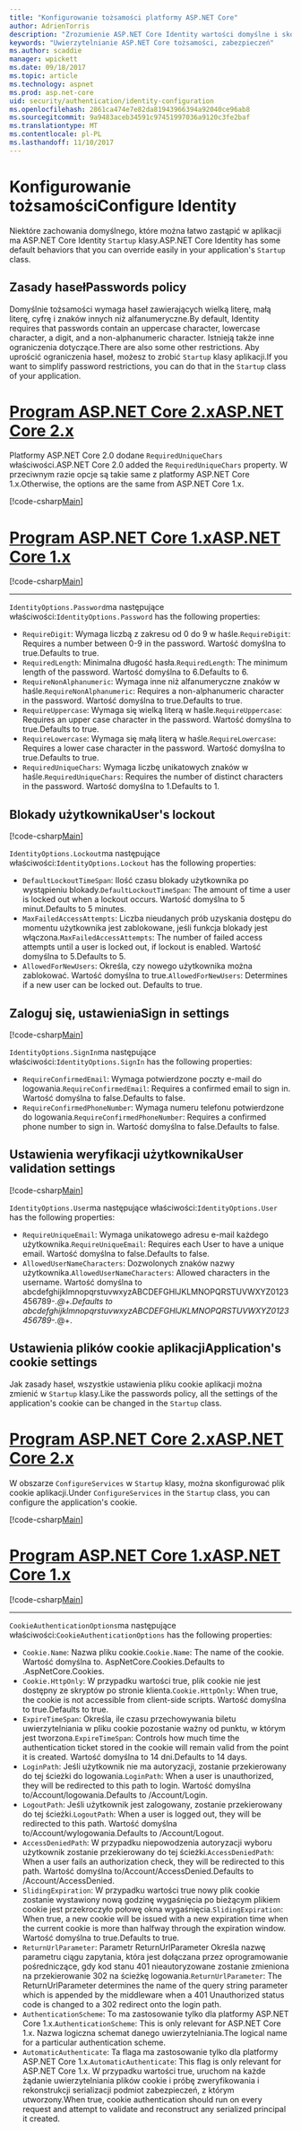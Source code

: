 ```yaml
---
title: "Konfigurowanie tożsamości platformy ASP.NET Core"
author: AdrienTorris
description: "Zrozumienie ASP.NET Core Identity wartości domyślne i skonfigurować różne właściwości tożsamości, aby użyć niestandardowej wartości."
keywords: "Uwierzytelnianie ASP.NET Core tożsamości, zabezpieczeń"
ms.author: scaddie
manager: wpickett
ms.date: 09/18/2017
ms.topic: article
ms.technology: aspnet
ms.prod: asp.net-core
uid: security/authentication/identity-configuration
ms.openlocfilehash: 2861ca474e7e82da81943966394a92040ce96ab8
ms.sourcegitcommit: 9a9483aceb34591c97451997036a9120c3fe2baf
ms.translationtype: MT
ms.contentlocale: pl-PL
ms.lasthandoff: 11/10/2017
---
```

# <a name="configure-identity"></a><span data-ttu-id="77f50-104">Konfigurowanie tożsamości</span><span class="sxs-lookup"><span data-stu-id="77f50-104">Configure Identity</span></span>

<span data-ttu-id="77f50-105">Niektóre zachowania domyślnego, które można łatwo zastąpić w aplikacji ma ASP.NET Core Identity `Startup` klasy.</span><span class="sxs-lookup"><span data-stu-id="77f50-105">ASP.NET Core Identity has some default behaviors that you can override easily in your application's `Startup` class.</span></span>

## <a name="passwords-policy"></a><span data-ttu-id="77f50-106">Zasady haseł</span><span class="sxs-lookup"><span data-stu-id="77f50-106">Passwords policy</span></span>

<span data-ttu-id="77f50-107">Domyślnie tożsamości wymaga haseł zawierających wielką literę, małą literę, cyfrę i znaków innych niż alfanumeryczne.</span><span class="sxs-lookup"><span data-stu-id="77f50-107">By default, Identity requires that passwords contain an uppercase character, lowercase character, a digit, and a non-alphanumeric character.</span></span> <span data-ttu-id="77f50-108">Istnieją także inne ograniczenia dotyczące.</span><span class="sxs-lookup"><span data-stu-id="77f50-108">There are also some other restrictions.</span></span> <span data-ttu-id="77f50-109">Aby uprościć ograniczenia haseł, możesz to zrobić `Startup` klasy aplikacji.</span><span class="sxs-lookup"><span data-stu-id="77f50-109">If you want to simplify password restrictions, you can do that in the `Startup` class of your application.</span></span>

# <a name="aspnet-core-2xtabaspnetcore2x"></a>[<span data-ttu-id="77f50-110">Program ASP.NET Core 2.x</span><span class="sxs-lookup"><span data-stu-id="77f50-110">ASP.NET Core 2.x</span></span>](#tab/aspnetcore2x)

<span data-ttu-id="77f50-111">Platformy ASP.NET Core 2.0 dodane `RequiredUniqueChars` właściwości.</span><span class="sxs-lookup"><span data-stu-id="77f50-111">ASP.NET Core 2.0 added the `RequiredUniqueChars` property.</span></span> <span data-ttu-id="77f50-112">W przeciwnym razie opcje są takie same z platformy ASP.NET Core 1.x.</span><span class="sxs-lookup"><span data-stu-id="77f50-112">Otherwise, the options are the same from ASP.NET Core 1.x.</span></span>

[!code-csharp[Main](identity/sample/src/ASPNETv2-IdentityDemo-Configuration/Startup.cs?range=29-37,50-52)]

# <a name="aspnet-core-1xtabaspnetcore1x"></a>[<span data-ttu-id="77f50-113">Program ASP.NET Core 1.x</span><span class="sxs-lookup"><span data-stu-id="77f50-113">ASP.NET Core 1.x</span></span>](#tab/aspnetcore1x)

[!code-csharp[Main](identity/sample/src/ASPNET-IdentityDemo-PrimaryKeysConfig/Startup.cs?range=58-65,84)]

---

<span data-ttu-id="77f50-114">`IdentityOptions.Password`ma następujące właściwości:</span><span class="sxs-lookup"><span data-stu-id="77f50-114">`IdentityOptions.Password` has the following properties:</span></span>
* <span data-ttu-id="77f50-115">`RequireDigit`: Wymaga liczbą z zakresu od 0 do 9 w haśle.</span><span class="sxs-lookup"><span data-stu-id="77f50-115">`RequireDigit`: Requires a number between 0-9 in the password.</span></span> <span data-ttu-id="77f50-116">Wartość domyślna to true.</span><span class="sxs-lookup"><span data-stu-id="77f50-116">Defaults to true.</span></span>
* <span data-ttu-id="77f50-117">`RequiredLength`: Minimalna długość hasła.</span><span class="sxs-lookup"><span data-stu-id="77f50-117">`RequiredLength`: The minimum length of the password.</span></span> <span data-ttu-id="77f50-118">Wartość domyślna to 6.</span><span class="sxs-lookup"><span data-stu-id="77f50-118">Defaults to 6.</span></span>
* <span data-ttu-id="77f50-119">`RequireNonAlphanumeric`: Wymaga inne niż alfanumeryczne znaków w haśle.</span><span class="sxs-lookup"><span data-stu-id="77f50-119">`RequireNonAlphanumeric`: Requires a non-alphanumeric character in the password.</span></span> <span data-ttu-id="77f50-120">Wartość domyślna to true.</span><span class="sxs-lookup"><span data-stu-id="77f50-120">Defaults to true.</span></span>
* <span data-ttu-id="77f50-121">`RequireUppercase`: Wymaga się wielką literą w haśle.</span><span class="sxs-lookup"><span data-stu-id="77f50-121">`RequireUppercase`: Requires an upper case character in the password.</span></span> <span data-ttu-id="77f50-122">Wartość domyślna to true.</span><span class="sxs-lookup"><span data-stu-id="77f50-122">Defaults to true.</span></span>
* <span data-ttu-id="77f50-123">`RequireLowercase`: Wymaga się małą literą w haśle.</span><span class="sxs-lookup"><span data-stu-id="77f50-123">`RequireLowercase`: Requires a lower case character in the password.</span></span> <span data-ttu-id="77f50-124">Wartość domyślna to true.</span><span class="sxs-lookup"><span data-stu-id="77f50-124">Defaults to true.</span></span>
* <span data-ttu-id="77f50-125">`RequiredUniqueChars`: Wymaga liczbę unikatowych znaków w haśle.</span><span class="sxs-lookup"><span data-stu-id="77f50-125">`RequiredUniqueChars`: Requires the number of distinct characters in the password.</span></span> <span data-ttu-id="77f50-126">Wartość domyślna to 1.</span><span class="sxs-lookup"><span data-stu-id="77f50-126">Defaults to 1.</span></span>


## <a name="users-lockout"></a><span data-ttu-id="77f50-127">Blokady użytkownika</span><span class="sxs-lookup"><span data-stu-id="77f50-127">User's lockout</span></span>

[!code-csharp[Main](identity/sample/src/ASPNETv2-IdentityDemo-Configuration/Startup.cs?range=29-30,39-42,50-52)]

<span data-ttu-id="77f50-128">`IdentityOptions.Lockout`ma następujące właściwości:</span><span class="sxs-lookup"><span data-stu-id="77f50-128">`IdentityOptions.Lockout` has the following properties:</span></span>
* <span data-ttu-id="77f50-129">`DefaultLockoutTimeSpan`: Ilość czasu blokady użytkownika po wystąpieniu blokady.</span><span class="sxs-lookup"><span data-stu-id="77f50-129">`DefaultLockoutTimeSpan`: The amount of time a user is locked out when a lockout occurs.</span></span> <span data-ttu-id="77f50-130">Wartość domyślna to 5 minut.</span><span class="sxs-lookup"><span data-stu-id="77f50-130">Defaults to 5 minutes.</span></span>
* <span data-ttu-id="77f50-131">`MaxFailedAccessAttempts`: Liczba nieudanych prób uzyskania dostępu do momentu użytkownika jest zablokowane, jeśli funkcja blokady jest włączona.</span><span class="sxs-lookup"><span data-stu-id="77f50-131">`MaxFailedAccessAttempts`: The number of failed access attempts until a user is locked out, if lockout is enabled.</span></span> <span data-ttu-id="77f50-132">Wartość domyślna to 5.</span><span class="sxs-lookup"><span data-stu-id="77f50-132">Defaults to 5.</span></span>
* <span data-ttu-id="77f50-133">`AllowedForNewUsers`: Określa, czy nowego użytkownika można zablokować. Wartość domyślna to true.</span><span class="sxs-lookup"><span data-stu-id="77f50-133">`AllowedForNewUsers`: Determines if a new user can be locked out. Defaults to true.</span></span>


## <a name="sign-in-settings"></a><span data-ttu-id="77f50-134">Zaloguj się, ustawienia</span><span class="sxs-lookup"><span data-stu-id="77f50-134">Sign in settings</span></span>

[!code-csharp[Main](identity/sample/src/ASPNETv2-IdentityDemo-Configuration/Startup.cs?range=29-30,44-46,50-52)]

<span data-ttu-id="77f50-135">`IdentityOptions.SignIn`ma następujące właściwości:</span><span class="sxs-lookup"><span data-stu-id="77f50-135">`IdentityOptions.SignIn` has the following properties:</span></span>
* <span data-ttu-id="77f50-136">`RequireConfirmedEmail`: Wymaga potwierdzone poczty e-mail do logowania.</span><span class="sxs-lookup"><span data-stu-id="77f50-136">`RequireConfirmedEmail`: Requires a confirmed email to sign in.</span></span> <span data-ttu-id="77f50-137">Wartość domyślna to false.</span><span class="sxs-lookup"><span data-stu-id="77f50-137">Defaults to false.</span></span>
* <span data-ttu-id="77f50-138">`RequireConfirmedPhoneNumber`: Wymaga numeru telefonu potwierdzone do logowania.</span><span class="sxs-lookup"><span data-stu-id="77f50-138">`RequireConfirmedPhoneNumber`: Requires a confirmed phone number to sign in.</span></span> <span data-ttu-id="77f50-139">Wartość domyślna to false.</span><span class="sxs-lookup"><span data-stu-id="77f50-139">Defaults to false.</span></span>


## <a name="user-validation-settings"></a><span data-ttu-id="77f50-140">Ustawienia weryfikacji użytkownika</span><span class="sxs-lookup"><span data-stu-id="77f50-140">User validation settings</span></span>

[!code-csharp[Main](identity/sample/src/ASPNETv2-IdentityDemo-Configuration/Startup.cs?range=29-30,48-52)]

<span data-ttu-id="77f50-141">`IdentityOptions.User`ma następujące właściwości:</span><span class="sxs-lookup"><span data-stu-id="77f50-141">`IdentityOptions.User` has the following properties:</span></span>
* <span data-ttu-id="77f50-142">`RequireUniqueEmail`: Wymaga unikatowego adresu e-mail każdego użytkownika.</span><span class="sxs-lookup"><span data-stu-id="77f50-142">`RequireUniqueEmail`: Requires each User to have a unique email.</span></span> <span data-ttu-id="77f50-143">Wartość domyślna to false.</span><span class="sxs-lookup"><span data-stu-id="77f50-143">Defaults to false.</span></span>
* <span data-ttu-id="77f50-144">`AllowedUserNameCharacters`: Dozwolonych znaków nazwy użytkownika.</span><span class="sxs-lookup"><span data-stu-id="77f50-144">`AllowedUserNameCharacters`: Allowed characters in the username.</span></span> <span data-ttu-id="77f50-145">Wartość domyślna to abcdefghijklmnopqrstuvwxyzABCDEFGHIJKLMNOPQRSTUVWXYZ0123456789-._@+.</span><span class="sxs-lookup"><span data-stu-id="77f50-145">Defaults to abcdefghijklmnopqrstuvwxyzABCDEFGHIJKLMNOPQRSTUVWXYZ0123456789-._@+.</span></span>

## <a name="applications-cookie-settings"></a><span data-ttu-id="77f50-146">Ustawienia plików cookie aplikacji</span><span class="sxs-lookup"><span data-stu-id="77f50-146">Application's cookie settings</span></span>

<span data-ttu-id="77f50-147">Jak zasady haseł, wszystkie ustawienia pliku cookie aplikacji można zmienić w `Startup` klasy.</span><span class="sxs-lookup"><span data-stu-id="77f50-147">Like the passwords policy, all the settings of the application's cookie can be changed in the `Startup` class.</span></span>

# <a name="aspnet-core-2xtabaspnetcore2x"></a>[<span data-ttu-id="77f50-148">Program ASP.NET Core 2.x</span><span class="sxs-lookup"><span data-stu-id="77f50-148">ASP.NET Core 2.x</span></span>](#tab/aspnetcore2x)

<span data-ttu-id="77f50-149">W obszarze `ConfigureServices` w `Startup` klasy, można skonfigurować plik cookie aplikacji.</span><span class="sxs-lookup"><span data-stu-id="77f50-149">Under `ConfigureServices` in the `Startup` class, you can configure the application's cookie.</span></span>

[!code-csharp[Main](identity/sample/src/ASPNETv2-IdentityDemo-Configuration/Startup.cs?name=snippet_configurecookie)]

# <a name="aspnet-core-1xtabaspnetcore1x"></a>[<span data-ttu-id="77f50-150">Program ASP.NET Core 1.x</span><span class="sxs-lookup"><span data-stu-id="77f50-150">ASP.NET Core 1.x</span></span>](#tab/aspnetcore1x)

[!code-csharp[Main](identity/sample/src/ASPNET-IdentityDemo-PrimaryKeysConfig/Startup.cs?range=58-59,72-80,84)]

--- 

<span data-ttu-id="77f50-151">`CookieAuthenticationOptions`ma następujące właściwości:</span><span class="sxs-lookup"><span data-stu-id="77f50-151">`CookieAuthenticationOptions` has the following properties:</span></span>
* <span data-ttu-id="77f50-152">`Cookie.Name`: Nazwa pliku cookie.</span><span class="sxs-lookup"><span data-stu-id="77f50-152">`Cookie.Name`: The name of the cookie.</span></span> <span data-ttu-id="77f50-153">Wartość domyślna to. AspNetCore.Cookies.</span><span class="sxs-lookup"><span data-stu-id="77f50-153">Defaults to .AspNetCore.Cookies.</span></span>
* <span data-ttu-id="77f50-154">`Cookie.HttpOnly`: W przypadku wartości true, plik cookie nie jest dostępny ze skryptów po stronie klienta.</span><span class="sxs-lookup"><span data-stu-id="77f50-154">`Cookie.HttpOnly`: When true, the cookie is not accessible from client-side scripts.</span></span> <span data-ttu-id="77f50-155">Wartość domyślna to true.</span><span class="sxs-lookup"><span data-stu-id="77f50-155">Defaults to true.</span></span>
* <span data-ttu-id="77f50-156">`ExpireTimeSpan`: Określa, ile czasu przechowywania biletu uwierzytelniania w pliku cookie pozostanie ważny od punktu, w którym jest tworzona.</span><span class="sxs-lookup"><span data-stu-id="77f50-156">`ExpireTimeSpan`: Controls how much time the authentication ticket stored in the cookie will remain valid from the point it is created.</span></span> <span data-ttu-id="77f50-157">Wartość domyślna to 14 dni.</span><span class="sxs-lookup"><span data-stu-id="77f50-157">Defaults to 14 days.</span></span>
* <span data-ttu-id="77f50-158">`LoginPath`: Jeśli użytkownik nie ma autoryzacji, zostanie przekierowany do tej ścieżki do logowania.</span><span class="sxs-lookup"><span data-stu-id="77f50-158">`LoginPath`: When a user is unauthorized, they will be redirected to this path to login.</span></span> <span data-ttu-id="77f50-159">Wartość domyślna to/Account/logowania.</span><span class="sxs-lookup"><span data-stu-id="77f50-159">Defaults to /Account/Login.</span></span>
* <span data-ttu-id="77f50-160">`LogoutPath`: Jeśli użytkownik jest zalogowany, zostanie przekierowany do tej ścieżki.</span><span class="sxs-lookup"><span data-stu-id="77f50-160">`LogoutPath`: When a user is logged out, they will be redirected to this path.</span></span> <span data-ttu-id="77f50-161">Wartość domyślna to/Account/wylogowania.</span><span class="sxs-lookup"><span data-stu-id="77f50-161">Defaults to /Account/Logout.</span></span>
* <span data-ttu-id="77f50-162">`AccessDeniedPath`: W przypadku niepowodzenia autoryzacji wyboru użytkownik zostanie przekierowany do tej ścieżki.</span><span class="sxs-lookup"><span data-stu-id="77f50-162">`AccessDeniedPath`: When a user fails an authorization check, they will be redirected to this path.</span></span> <span data-ttu-id="77f50-163">Wartość domyślna to/Account/AccessDenied.</span><span class="sxs-lookup"><span data-stu-id="77f50-163">Defaults to /Account/AccessDenied.</span></span>
* <span data-ttu-id="77f50-164">`SlidingExpiration`: W przypadku wartości true nowy plik cookie zostanie wystawiony nową godzinę wygaśnięcia po bieżącym plikiem cookie jest przekroczyło połowę okna wygaśnięcia.</span><span class="sxs-lookup"><span data-stu-id="77f50-164">`SlidingExpiration`: When true, a new cookie will be issued with a new expiration time when the current cookie is more than halfway through the expiration window.</span></span> <span data-ttu-id="77f50-165">Wartość domyślna to true.</span><span class="sxs-lookup"><span data-stu-id="77f50-165">Defaults to true.</span></span>
* <span data-ttu-id="77f50-166">`ReturnUrlParameter`: Parametr ReturnUrlParameter Określa nazwę parametru ciągu zapytania, która jest dołączana przez oprogramowanie pośredniczące, gdy kod stanu 401 nieautoryzowane zostanie zmieniona na przekierowanie 302 na ścieżkę logowania.</span><span class="sxs-lookup"><span data-stu-id="77f50-166">`ReturnUrlParameter`: The ReturnUrlParameter determines the name of the query string parameter which is appended by the middleware when a 401 Unauthorized status code is changed to a 302 redirect onto the login path.</span></span>
* <span data-ttu-id="77f50-167">`AuthenticationScheme`: To ma zastosowanie tylko dla platformy ASP.NET Core 1.x.</span><span class="sxs-lookup"><span data-stu-id="77f50-167">`AuthenticationScheme`: This is only relevant for ASP.NET Core 1.x.</span></span> <span data-ttu-id="77f50-168">Nazwa logiczna schemat danego uwierzytelniania.</span><span class="sxs-lookup"><span data-stu-id="77f50-168">The logical name for a particular authentication scheme.</span></span>
* <span data-ttu-id="77f50-169">`AutomaticAuthenticate`: Ta flaga ma zastosowanie tylko dla platformy ASP.NET Core 1.x.</span><span class="sxs-lookup"><span data-stu-id="77f50-169">`AutomaticAuthenticate`: This flag is only relevant for ASP.NET Core 1.x.</span></span> <span data-ttu-id="77f50-170">W przypadku wartości true, uruchom na każde żądanie uwierzytelniania plików cookie i próbę zweryfikowania i rekonstrukcji serializacji podmiot zabezpieczeń, z którym utworzony.</span><span class="sxs-lookup"><span data-stu-id="77f50-170">When true, cookie authentication should run on every request and attempt to validate and reconstruct any serialized principal it created.</span></span>

